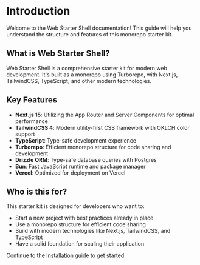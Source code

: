 # Introduction

Welcome to the Web Starter Shell documentation! This guide will help you understand the structure and features of this monorepo starter kit.

## What is Web Starter Shell?

Web Starter Shell is a comprehensive starter kit for modern web development. It's built as a monorepo using Turborepo, with Next.js, TailwindCSS, TypeScript, and other modern technologies.

## Key Features

- **Next.js 15**: Utilizing the App Router and Server Components for optimal performance
- **TailwindCSS 4**: Modern utility-first CSS framework with OKLCH color support
- **TypeScript**: Type-safe development experience
- **Turborepo**: Efficient monorepo structure for code sharing and development
- **Drizzle ORM**: Type-safe database queries with Postgres
- **Bun**: Fast JavaScript runtime and package manager
- **Vercel**: Optimized for deployment on Vercel

## Who is this for?

This starter kit is designed for developers who want to:

- Start a new project with best practices already in place
- Use a monorepo structure for efficient code sharing
- Build with modern technologies like Next.js, TailwindCSS, and TypeScript
- Have a solid foundation for scaling their application

Continue to the [Installation](/guide/installation) guide to get started. 